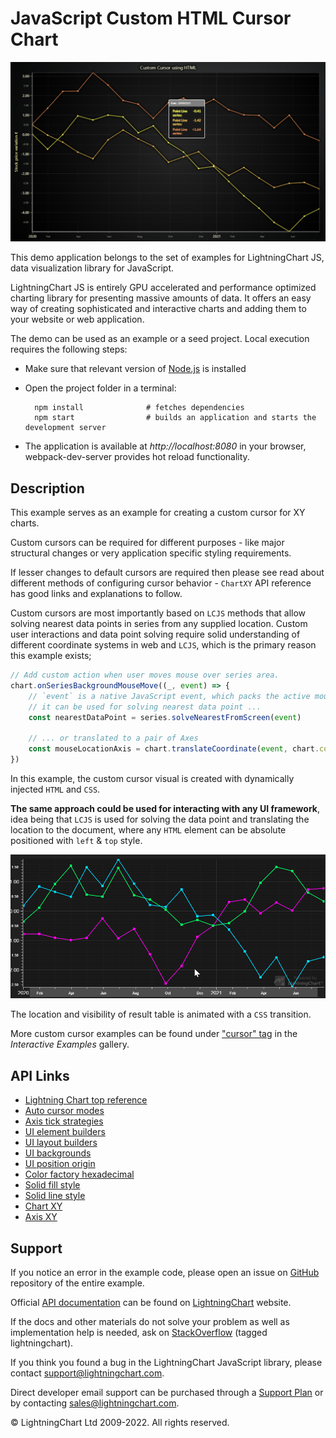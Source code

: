 # JavaScript Custom HTML Cursor Chart

![JavaScript Custom HTML Cursor Chart](CustomHTMLCursor-darkGold.png)

This demo application belongs to the set of examples for LightningChart JS, data visualization library for JavaScript.

LightningChart JS is entirely GPU accelerated and performance optimized charting library for presenting massive amounts of data. It offers an easy way of creating sophisticated and interactive charts and adding them to your website or web application.

The demo can be used as an example or a seed project. Local execution requires the following steps:

-   Make sure that relevant version of [Node.js](https://nodejs.org/en/download/) is installed
-   Open the project folder in a terminal:

          npm install              # fetches dependencies
          npm start                # builds an application and starts the development server

-   The application is available at _http://localhost:8080_ in your browser, webpack-dev-server provides hot reload functionality.


## Description

This example serves as an example for creating a custom cursor for XY charts.

Custom cursors can be required for different purposes - like major structural changes or very application specific styling requirements.

If lesser changes to default cursors are required then please see read about different methods of configuring cursor behavior - `ChartXY` API reference has good links and explanations to follow.

Custom cursors are most importantly based on `LCJS` methods that allow solving nearest data points in series from any supplied location.
Custom user interactions and data point solving require solid understanding of different coordinate systems in web and `LCJS`, which is the primary reason this example exists;

```javascript
// Add custom action when user moves mouse over series area.
chart.onSeriesBackgroundMouseMove((_, event) => {
    // `event` is a native JavaScript event, which packs the active mouse location in `clientX` and `clientY` properties.
    // it can be used for solving nearest data point ...
    const nearestDataPoint = series.solveNearestFromScreen(event)

    // ... or translated to a pair of Axes
    const mouseLocationAxis = chart.translateCoordinate(event, chart.coordsAxis)
})
```

In this example, the custom cursor visual is created with dynamically injected `HTML` and `CSS`.

**The same approach could be used for interacting with any UI framework**, idea being that `LCJS` is used for solving the data point and translating the location to the document, where any `HTML` element can be absolute positioned with `left` & `top` style.

![](./assets/cursor.gif)

The location and visibility of result table is animated with a `CSS` transition.

More custom cursor examples can be found under ["cursor" tag](https://arction.com/lightningchart-js-interactive-examples/search.html?t=cursor) in the _Interactive Examples_ gallery.


## API Links

* [Lightning Chart top reference]
* [Auto cursor modes]
* [Axis tick strategies]
* [UI element builders]
* [UI layout builders]
* [UI backgrounds]
* [UI position origin]
* [Color factory hexadecimal]
* [Solid fill style]
* [Solid line style]
* [Chart XY]
* [Axis XY]


## Support

If you notice an error in the example code, please open an issue on [GitHub][0] repository of the entire example.

Official [API documentation][1] can be found on [LightningChart][2] website.

If the docs and other materials do not solve your problem as well as implementation help is needed, ask on [StackOverflow][3] (tagged lightningchart).

If you think you found a bug in the LightningChart JavaScript library, please contact support@lightningchart.com.

Direct developer email support can be purchased through a [Support Plan][4] or by contacting sales@lightningchart.com.

[0]: https://github.com/Arction/
[1]: https://lightningchart.com/lightningchart-js-api-documentation/
[2]: https://lightningchart.com
[3]: https://stackoverflow.com/questions/tagged/lightningchart
[4]: https://lightningchart.com/support-services/

© LightningChart Ltd 2009-2022. All rights reserved.


[Lightning Chart top reference]: https://lightningchart.com/js-charts/api-documentation/v4.2.0/interfaces/LightningChart.html
[Auto cursor modes]: https://lightningchart.com/js-charts/api-documentation/v4.2.0/enums/AutoCursorModes.html
[Axis tick strategies]: https://lightningchart.com/js-charts/api-documentation/v4.2.0/variables/AxisTickStrategies.html
[UI element builders]: https://lightningchart.com/js-charts/api-documentation/v4.2.0/variables/UIElementBuilders.html
[UI layout builders]: https://lightningchart.com/js-charts/api-documentation/v4.2.0/variables/UILayoutBuilders.html
[UI backgrounds]: https://lightningchart.com/js-charts/api-documentation/v4.2.0/variables/UIBackgrounds.html
[UI position origin]: https://lightningchart.com/js-charts/api-documentation/v4.2.0/variables/UIOrigins.html
[Color factory hexadecimal]: https://lightningchart.com/js-charts/api-documentation/v4.2.0/functions/ColorHEX.html
[Solid fill style]: https://lightningchart.com/js-charts/api-documentation/v4.2.0/classes/SolidFill.html
[Solid line style]: https://lightningchart.com/js-charts/api-documentation/v4.2.0/classes/SolidLine.html
[Chart XY]: https://lightningchart.com/js-charts/api-documentation/v4.2.0/classes/ChartXY.html
[Axis XY]: https://lightningchart.com/js-charts/api-documentation/v4.2.0/classes/Axis.html


